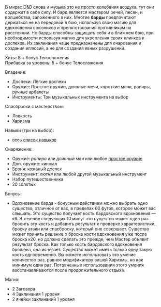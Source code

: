 В мирах D&D слова и музыка это не просто колебания воздуха, тут они содержат в себе силу. И бард является мастером речей, песен, и волшебства, заложенного в них.
Многие **барды** предпочитают держаться не на передовой в бою, используя свою магию для вдохновения союзников и препятствования противникам на расстоянии. Но барды способны защищать себя и в ближнем бою, при необходимости используя магию для укрепления своих клинков и доспехов. Их заклинания чаще предназначены для очарования и создания иллюзий, а не для создания явных разрушений.

Хиты: 8 + бонус Телосложения<br>
Прибавка за уровень: 5 + бонус Телосложения

Владение:
- Доспехи: Лёгкие доспехи
- Оружие: Простое оружие, длинные мечи, короткие мечи, рапиры, ручные арбалеты
- Инструменты: Три музыкальных инструмента на выбор

Спасброски с мастерством:
- Ловкость
- Харизма

Навыки (три на выбор):
- весь [список навыков](../Навыки.md)

Снаряжение:
- Оружие: *рапира* или *длинный меч* или любое [простое оружие](<../Владение оружием.md>)
- Доп. оружие: кинжал
- Броня: кожаный доспех
- Инструмент: *лютня* или любой другой музыкальный инструмент
- Набор путешественника
- 20 золотых

Бонусы:
- Вдохновение барда - бонусным действием можно выбрать одно существо, отличное от вас, в пределах 60 футов, которое может вас слышать. Это существо получает кость бардовского вдохновения — к6. В течение следующих 10 минут это существо может один раз бросить эту кость и добавить результат к проверке характеристики, броску атаки или спасброску, который оно совершает. Существо может принять решение о броске кости вдохновения уже после броска к20, но должно сделать это прежде, чем Мастер объявит результат броска. Как только кость бардовского вдохновения брошена, она исчезает. Существо может иметь только одну такую кость одновременно. Вы можете использовать это умение количество раз, равное модификатору вашей Харизмы, но как минимум один раз. Потраченные использования этого умения восстанавливаются после продолжительного отдыха.

Магия:
- 2 Заговора
- 4 Заклинания 1 уровня
- 2 ячейки заклинаний 1 уровня